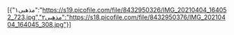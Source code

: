 [{"مذهبی۱":"https://s19.picofile.com/file/8432950326/IMG_20210404_164052_723.jpg","مذهبی۲":"https://s18.picofile.com/file/8432950376/IMG_20210404_164045_308.jpg"}]
